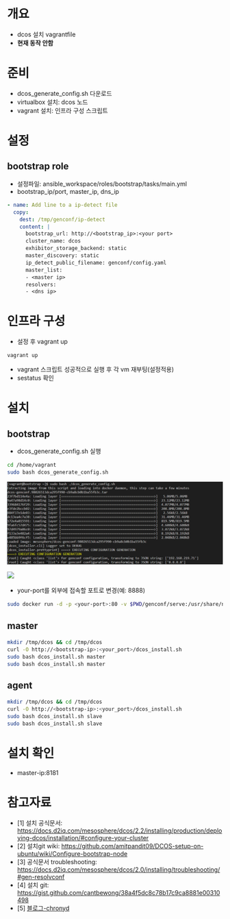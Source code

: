 # 개요
* dcos 설치 vagrantfile
* **현재 동작 안함**

# 준비
* dcos_generate_config.sh 다운로드
* virtualbox 설치: dcos 노드
* vagrant 설치: 인프라 구성 스크립트

# 설정
## bootstrap role
* 설정파일: ansible_workspace/roles/bootstrap/tasks/main.yml
* bootstrap_ip/port, master_ip, dns_ip
```yaml
- name: Add line to a ip-detect file
  copy:
    dest: /tmp/genconf/ip-detect
    content: |
      bootstrap_url: http://<bootstrap_ip>:<your port>
      cluster_name: dcos
      exhibitor_storage_backend: static
      master_discovery: static
      ip_detect_public_filename: genconf/config.yaml
      master_list:
      - <master ip>
      resolvers:
      - <dns ip>
```

# 인프라 구성
* 설정 후 vagrant up
```powershell
vagrant up
```
* vagrant 스크립트 성공적으로 실행 후 각 vm 재부팅(설정적용)
* sestatus 확인

# 설치
## bootstrap
* dcos_generate_config.sh 실행
```sh
cd /home/vagrant
sudo bash dcos_generate_config.sh
```

![](imgs/run_dcos_generate_config.png)

![](imgs/run_dcos_generate_config_result.png.png)

* your-port를 외부에 접속할 포트로 변경(예: 8888)
```sh
sudo docker run -d -p <your-port>:80 -v $PWD/genconf/serve:/usr/share/nginx/html:ro nginx
```

## master
```sh
mkdir /tmp/dcos && cd /tmp/dcos
curl -O http://<bootstrap-ip>:<your_port>/dcos_install.sh
sudo bash dcos_install.sh master
sudo bash dcos_install.sh master
```

## agent
```sh
mkdir /tmp/dcos && cd /tmp/dcos
curl -O http://<bootstrap-ip>:<your_port>/dcos_install.sh
sudo bash dcos_install.sh slave
sudo bash dcos_install.sh slave
```

# 설치 확인
* master-ip:8181

# 참고자료
* [1] 설치 공식문서: https://docs.d2iq.com/mesosphere/dcos/2.2/installing/production/deploying-dcos/installation/#configure-your-cluster
* [2] 설치git wiki: https://github.com/amitpandit09/DCOS-setup-on-ubuntu/wiki/Configure-bootstrap-node
* [3] 공식문서 troubleshooting: https://docs.d2iq.com/mesosphere/dcos/2.0/installing/troubleshooting/#gen-resolvconf
* [4] 설치 git: https://gist.github.com/cantbewong/38a4f5dc8c78b17c9ca8881e00310498
* [5] [블로그-chronyd](https://www.lesstif.com/lpt/linux-chrony-time-synchronizing-82215032.html)